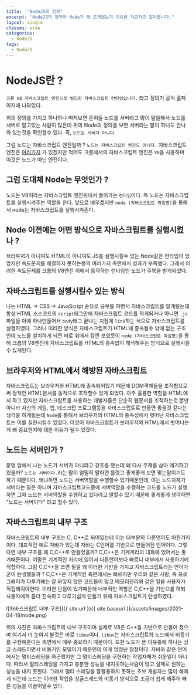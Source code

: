 ```yaml
---
title:  "NodeJS의 정의"
excerpt: "NodeJS의 정의와 Node가 왜 뜨게됬는지 이유를 차근차근 알아봅니다."
layout: single
classes: wide
categories:
  - NodeJS
tags:
  - NodeJS
---
```


# NodeJS란 ?
`크롬 V8 자바스크립트 엔진으로 빌드된 자바스크립트 런타임입니다.` 라고 정의가 공식 홈페이지에 나와있다.


위의 정의를 가지고 하나하나 따져보면 흔히들 노드를 서버라고 많이 말을해서 노드를 서버로 알고있는 사람이 많은데 위의 Node의 정의를 보면 서버라는 말이 하나도 안나와 있는것을 확인할수 있다. 즉, `노드는 서버가 아니다`

그럼 노드는 자바스크립트 엔진일까 ? `노드는 자바스크립트 엔진도 아니다.` 자바스크립트 엔진은 [여러가지](https://ko.wikipedia.org/wiki/%EC%9E%90%EB%B0%94%EC%8A%A4%ED%81%AC%EB%A6%BD%ED%8A%B8_%EC%97%94%EC%A7%84) 가 있겠지만 적어도 크롬에서의 자바스크립트 엔진은 `V8`을 사용하며 이것은 노드가 아닌 엔진이다.

## 그럼 도대체 Node는 무엇인가 ?
노드는 V8이라는 자바스크립트 엔진위에서 돌아가는 `런타임`이다. 즉 노드는 자바스크립트를 실행시켜주는 역할을 한다.
앞으로 배우겠지만 `node (자바스크립트 파일명)`을 통해서 node는 자바스크립트를 실행시켜준다.

## Node 이전에는 어떤 방식으로 자바스크립트를 실행시켰나 ?

브라우저가 아니여도 HTML이 아니여도 JS를 실행시킬수 있는 Node같은 런타임이 있었지만 속도문제를 해결하지 못하는등의 여러가지 측면에서 성과가 부족했다. 그래서 이러한 속도문제를 크롬의 V8엔진 위에서 동작하는 런타임인 노드가 주목을 받게되었다.

## 자바스크립트를 실행시킬수 있는 방식
나는 HTML -> CSS -> JavaScript 순으로 공부를 하면서 자바스크립트를 알게됬는데 항상 HTML 소스코드의 `script`태그안에 자바스크립트 코드를 적게되거나 아니면 `.js`파일을 아예 하나만들어서 `body`태그 끝나는 지점에 `link`하는 식으로 자바스크립트를 실행하였다. 그러나 이러한 방식은 자바스크립트가 HTML에 종속될수 밖에 없는 구조인데 노드를 설치하게 되면 바로 위에서 잠깐 보였듯이 `node (자바스크립트 파일명)`을 통해 크롬의 V8엔진이 자바스크립트를 HTML의 종속없이 해석해주는 방식으로 실행시킬수 있게된다.

## 브라우저와 HTML에서 해방된 자바스크립트

자바스크립트는 브라우저와 HTML에 종속되어있기 때문에 DOM객체들을 조작함으로써 정적인 HTML문서를 동적으로 조작할수 있게 되었다. 아주 훌륭한 역할을 HTML에서 하고 있지만 자바스크립트를 사용하는 개발자들은 단순히 웹문서를 조작하는것 뿐만 아니라 자신의 게임, 앱, 데스크탑 프로그램등을 자바스크립트로 만들면 좋을것 같다는 생각을 하게됬는데 `Node`를 통해서 브라우저와 HTML의 종속성에서 벗어난 자바스크립트는 이를 실현시킬수 있었다. 이것이 자바스크립트가 브라우저와 HTML에서 벗어나는게 왜 중요한지에 대한 이유가 될수 있겠다.

## 노드는 서버인가 ?
분명 앞에서 나는 노드가 서버가 아니라고 강조를 했는데 왜 다시 주제를 삼아 얘기하고있을까? `노드는 서버이다.`라는 말이 엄밀히 말하면 틀렸고 좋게좋게 보면 맞는말이기도 하기 때문이다. 왜냐하면 노드는 서버역할을 수행할수 있기때문인데, 이는 노드자체가 서버라는 말은 아니며 자바스크립트코드중에 서버역할을 수행하는 코드를 노드가 실행하면 그때 노드는 서버역할을 수행하고 있다라고 말할수 있기 때문에 좋게좋게 생각하면 "노드는 서버이다" 라고 할수 있다.

## 자바스크립트의 내부 구조
자바스크립트의 내부 구조는 C, C++로 되어있는데 이는 대부분의 다른언어도 마찬가지이다. 대표적인 예로 자바가 있는데 자바는 C언어를 기반으로 만들어진 언어이다. 그렇다면 내부 구조를 왜 C,C++로 만들었을까? C,C++은 기계끼리의 대화에 있어서는 좋기때문이다. 이말은 기계적인 처리에 있어서 다른언어보다 빠르니 내부에서 사용하기에 적합하다. 그럼 C,C++을 쓰면 될걸 왜 이러한 기반을 가지고 자바스크립트라는 언어가 굳이 탄생했을까 ? C,C++은 기계적인 측면에서는 빠르지만 우리와 같은 사람, 즉 프로그래머가 다루기에는 잘 와닿지 않은 코드들이 많고 메모리관리와 같은 일을 사용자가 직접해줘야한다. 이러한 단점이 있기때문에 내부적인 역할은 C,C++을 기반으롤 하되 사용자에게 좀더 친숙하고 다루기쉽게 만들기 위해 자바스크립트가 탄생하였다.

![자바스크립트 내부 구조]({{ site.url }}{{ site.baseurl }}/assets/images/2021-04-18/node.png)

위의 사진은 자바스크립트의 내부 구조이며 실제로 V8은 C++을 기반으로 만들어 졌으며 여기서 더 눈여겨 볼것은 바로 `libuv`이다. `libuv`는 자바스크립트와 노드에서 비동기를 구현해준다는 측면에서 매우 중요하기 때문이다. 또한 노드가 뜬 이유중에 하나는 싱글 스레드이면서 비동기인 모델이기 때문인데 이게 엄청난 장점이다. 자바와 같은 언어에서는 멀티스레딩을 하곤했지만 그 멀티스레딩을 구현하는 작업자체가 쉬운일이 아니다. 따라서 멀티스레딩을 가지고 충분한 성능을 내지못하는사람이 많고 실제로 원하는 성능을 내지 못한다. 그래서 멀티 스레딩을 잘활용하지 못하는 초보 개발자는 많이 해메게 되는데 노드는 이러한 작업을 싱글스레드와 비동기 방식으로 조금더 쉽게 해주어 빠른 성능을 이끌어낼수 있다.
